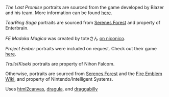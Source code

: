 *The Last Promise* portraits are sourced from the game developed by Blazer and his team. More information can be found [here](http://www.feshrine.net/thelastpromise/).

*TearRing Saga* portraits are sourced from [Serenes Forest](https://serenesforest.net) and property of Enterbrain.

*FE Madoka Magica* was created by toteさん [on niconico](https://www.nicovideo.jp/user/317834/video).

*Project Ember* portraits were included on request. Check out their game [here](https://feuniverse.us/t/fe6-project-ember-v1-84-as-of-1-28-2021-dear-dorothy-edition/6414).

*Trails*/*Kiseki* portraits are property of Nihon Falcom.

Otherwise, portraits are sourced from [Serenes Forest](https://serenesforest.net) and the [Fire Emblem Wiki](https://fireemblemwiki.org), and property of Nintendo/Intelligent Systems.

Uses [html2canvas](https://github.com/niklasvh/html2canvas), [dragula](https://github.com/bevacqua/dragula), and [draggabilly](https://github.com/desandro/draggabilly)
